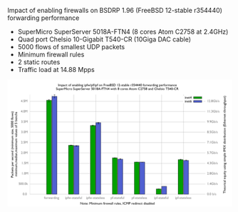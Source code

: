 Impact of enabling firewalls on BSDRP 1.96 (FreeBSD 12-stable r354440) forwarding performance
  - SuperMicro SuperServer 5018A-FTN4 (8 cores Atom C2758 at 2.4GHz)
  - Quad port Chelsio 10-Gigabit T540-CR (10Giga DAC cable)
  - 5000 flows of smallest UDP packets
  - Minimum firewall rules
  - 2 static routes
  - Traffic load at 14.88 Mpps

![Impact of enabling firewalls on BSDRP 1.96 forwarding performance](graph.png)


